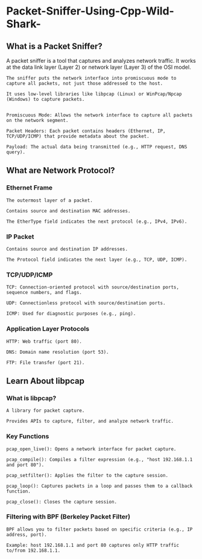 # Packet-Sniffer-Using-Cpp-Wild-Shark-
## What is a Packet Sniffer?
A packet sniffer is a tool that captures and analyzes network traffic. It works at the data link layer (Layer 2) or network layer (Layer 3) of the OSI model.

    The sniffer puts the network interface into promiscuous mode to capture all packets, not just those addressed to the host.

    It uses low-level libraries like libpcap (Linux) or WinPcap/Npcap (Windows) to capture packets.
    
    
    Promiscuous Mode: Allows the network interface to capture all packets on the network segment.

    Packet Headers: Each packet contains headers (Ethernet, IP, TCP/UDP/ICMP) that provide metadata about the packet.

    Payload: The actual data being transmitted (e.g., HTTP request, DNS query).   

## What are Network Protocol?
### Ethernet Frame

    The outermost layer of a packet.

    Contains source and destination MAC addresses.

    The EtherType field indicates the next protocol (e.g., IPv4, IPv6).

### IP Packet

    Contains source and destination IP addresses.

    The Protocol field indicates the next layer (e.g., TCP, UDP, ICMP).

### TCP/UDP/ICMP

    TCP: Connection-oriented protocol with source/destination ports, sequence numbers, and flags.

    UDP: Connectionless protocol with source/destination ports.

    ICMP: Used for diagnostic purposes (e.g., ping).

### Application Layer Protocols

    HTTP: Web traffic (port 80).

    DNS: Domain name resolution (port 53).

    FTP: File transfer (port 21).

## Learn About libpcap
### What is libpcap?

    A library for packet capture.

    Provides APIs to capture, filter, and analyze network traffic.

### Key Functions

    pcap_open_live(): Opens a network interface for packet capture.

    pcap_compile(): Compiles a filter expression (e.g., "host 192.168.1.1 and port 80").

    pcap_setfilter(): Applies the filter to the capture session.

    pcap_loop(): Captures packets in a loop and passes them to a callback function.

    pcap_close(): Closes the capture session.

### Filtering with BPF (Berkeley Packet Filter)

    BPF allows you to filter packets based on specific criteria (e.g., IP address, port).

    Example: host 192.168.1.1 and port 80 captures only HTTP traffic to/from 192.168.1.1.
    
